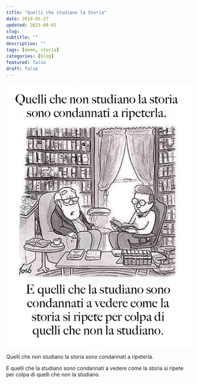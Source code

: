 ```yaml
---
title: "Quelli che studiano la Storia"
date: 2019-05-27
updated: 2023-08-01
slug:
subtitle: ""
description: ""
tags: [meme, storia]
categories: [blog]
featured: false
draft: false
---
```

![](../../../assets/img/post/2019/studiare-storia-vignetta.jpg)

Quelli che non studiano la storia sono condannati a ripeterla.

E quelli che la studiano sono condannati a vedere come la storia si ripete per colpa di quelli che non la studiano.

